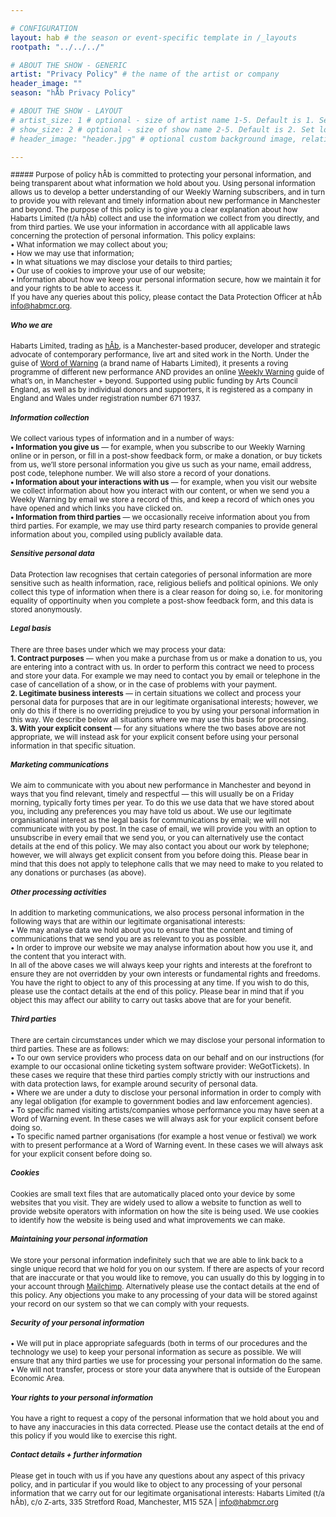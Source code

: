 ```yaml
---

# CONFIGURATION
layout: hab # the season or event-specific template in /_layouts
rootpath: "../../../"

# ABOUT THE SHOW - GENERIC
artist: "Privacy Policy" # the name of the artist or company
header_image: ""    
season: "hÅb Privacy Policy" 

# ABOUT THE SHOW - LAYOUT
# artist_size: 1 # optional - size of artist name 1-5. Default is 1. Set longer names to lower values
# show_size: 2 # optional - size of show name 2-5. Default is 2. Set longer names to lower values
# header_image: "header.jpg" # optional custom background image, relative to current page

---
```

<small>
##### Purpose of policy              
hÅb is committed to protecting your personal information, and being transparent about what information we hold about you. Using personal information allows us to develop a better understanding of our Weekly Warning subscribers, and in turn to provide you with relevant and timely information about new performance in Manchester and beyond. The purpose of this policy is to give you a clear explanation about how Habarts Limited (t/a hÅb) collect and use the information we collect from you directly, and from third parties. We use your information in accordance with all applicable laws concerning the protection of personal information. This policy explains:<br>• What information we may collect about you;<br>• How we may use that information;<br>• In what situations we may disclose your details to third parties;<br>• Our use of cookies to improve your use of our website;<br>• Information about how we keep your personal information secure, how we maintain it for and your rights to be able to access it.<br>If you have any queries about this policy, please contact the Data Protection Officer at hÅb <a href="mailto:info@habmcr.org?subject=Data Protection Enquiry">info@habmcr.org</a>.          
          
##### Who we are          
Habarts Limited, trading as [hÅb](/hab), is a Manchester-based producer, developer and strategic advocate of contemporary performance, live art and sited work in the North. Under the guise of [Word of Warning](/) (a brand name of Habarts Limited), it presents a roving programme of different new performance AND provides an online [Weekly Warning](http://wordofwarning.posthaven.com) guide of what’s on, in Manchester + beyond. Supported using public funding by Arts Council England, as well as by individual donors and supporters, it is registered as a company in England and Wales under registration number 671 1937.          
           
##### Information collection
We collect various types of information and in a number of ways:<br>**• Information you give us** — for example, when you subscribe to our Weekly Warning online or in person, or fill in a post-show feedback form, or make a donation, or buy tickets from us, we’ll store personal information you give us such as your name, email address, post code, telephone number. We will also store a record of your donations.<br>**• Information about your interactions with us** — for example, when you visit our website we collect information about how you interact with our content, or when we send you a Weekly Warning by email we store a record of this, and keep a record of which ones you have opened and which links you have clicked on.<br>**• Information from third parties** — we occasionally receive information about you from third parties. For example, we may use third party research companies to provide general information about you, compiled using publicly available data.             
            
##### Sensitive personal data            
Data Protection law recognises that certain categories of personal information are more sensitive such as health information, race, religious beliefs and political opinions. We only collect this type of information when there is a clear reason for doing so, i.e. for monitoring equality of opportinuity when you complete a post-show feedback form, and this data is stored anonymously.            
            
##### Legal basis
There are three bases under which we may process your data:<br>**1. Contract purposes** — when you make a purchase from us or make a donation to us, you are entering into a contract with us. In order to perform this contract we need to process and store your data. For example we may need to contact you by email or telephone in the case of cancellation of a show, or in the case of problems with your payment.<br>**2. Legitimate business interests** — in certain situations we collect and process your personal data for purposes that are in our legitimate organisational interests; however, we only do this if there is no overriding prejudice to you by using your personal information in this way. We describe below all situations where we may use this basis for processing.<br>**3. With your explicit consent** — for any situations where the two bases above are not appropriate, we will instead ask for your explicit consent before using your personal information in that specific situation.            
            
##### Marketing communications             
We aim to communicate with you about new performance in Manchester and beyond in ways that you find relevant, timely and respectful — this will usually be on a Friday morning, typically forty times per year. To do this we use data that we have stored about you, including any preferences you may have told us about. We use our legitimate organisational interest as the legal basis for communications by email; we will not communicate with you by post. In the case of email, we will provide you with an option to unsubscribe in every email that we send you, or you can alternatively use the contact details at the end of this policy. We may also contact you about our work by telephone; however, we will always get explicit consent from you before doing this. Please bear in mind that this does not apply to telephone calls that we may need to make to you related to any donations or purchases (as above).           
           
##### Other processing activities            
In addition to marketing communications, we also process personal information in the following ways that are within our legitimate organisational interests:<br>• We may analyse data we hold about you to ensure that the content and timing of communications that we send you are as relevant to you as possible.<br>• In order to improve our website we may analyse information about how you use it, and the content that you interact with.<br>In all of the above cases we will always keep your rights and interests at the forefront to ensure they are not overridden by your own interests or fundamental rights and freedoms. You have the right to object to any of this processing at any time. If you wish to do this, please use the contact details at the end of this policy. Please bear in mind that if you object this may affect our ability to carry out tasks above that are for your benefit.              
            
##### Third parties              
There are certain circumstances under which we may disclose your personal information to third parties. These are as follows:<br>• To our own service providers who process data on our behalf and on our instructions (for example to our occasional online ticketing system software provider: WeGotTickets). In these cases we require that these third parties comply strictly with our instructions and with data protection laws, for example around security of personal data.<br>• Where we are under a duty to disclose your personal information in order to comply with any legal obligation (for example to government bodies and law enforcement agencies).<br>• To specific named visiting artists/companies whose performance you may have seen at a Word of Warning event. In these cases we will always ask for your explicit consent before doing so.<br>• To specific named partner organisations (for example a host venue or festival) we work with to present performance at a Word of Warning event. In these cases we will always ask for your explicit consent before doing so.             
          
##### Cookies             
Cookies are small text files that are automatically placed onto your device by some websites that you visit. They are widely used to allow a website to function as well to provide website operators with information on how the site is being used. We use cookies to identify how the website is being used and what improvements we can make.             
            
##### Maintaining your personal information              
We store your personal information indefinitely such that we are able to link back to a single unique record that we hold for you on our system. If there are aspects of your record that are inaccurate or that you would like to remove, you can usually do this by logging in to your account through [Mailchimp](ADD). Alternatively please use the contact details at the end of this policy. Any objections you make to any processing of your data will be stored against your record on our system so that we can comply with your requests.          
          
##### Security of your personal information          
• We will put in place appropriate safeguards (both in terms of our procedures and the technology we use) to keep your personal information as secure as possible. We will ensure that any third parties we use for processing your personal information do the same.<br>• We will not transfer, process or store your data anywhere that is outside of the European Economic Area.            
             
##### Your rights to your personal information             
You have a right to request a copy of the personal information that we hold about you and to have any inaccuracies in this data corrected. Please use the contact details at the end of this policy if you would like to exercise this right.               
              
##### Contact details + further information
Please get in touch with us if you have any questions about any aspect of this privacy policy, and in particular if you would like to object to any processing of your personal information that we carry out for our legitimate organisational interests:
Habarts Limited (t/a hÅb), c/o Z-arts, 335 Stretford Road, Manchester, M15 5ZA | <a href="mailto:info@habmcr.org?subject=Data Protection Enquiry">info@habmcr.org</a>             
</small>
